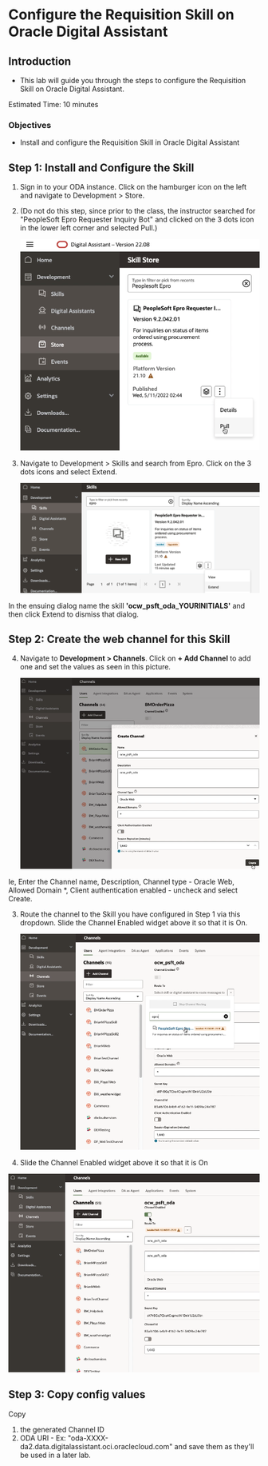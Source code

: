 # Configure the Requisition Skill on Oracle Digital Assistant

## **Introduction**

- This lab will guide you through the steps to configure the Requisition Skill on Oracle Digital Assistant.

Estimated Time: 10 minutes

### **Objectives**

- Install and configure the Requisition Skill in Oracle Digital Assistant

## **Step 1:** Install and Configure the Skill

1. Sign in to your ODA instance. Click on the hamburger icon on the left and navigate to Development > Store. 

2. (Do not do this step, since prior to the class, the instructor searched for "PeopleSoft Epro Requester Inquiry Bot" and clicked on the 3 dots icon in the lower left corner and selected Pull.)

    ![get skill](images/pullskill.png " ")

3. Navigate to Development > Skills and search from Epro. Click on the 3 dots icons and select Extend.

	 ![store](images/a.png " ")

 In the ensuing dialog name the skill **'ocw\_psft\_oda_YOURINITIALS'** and then click Extend to dismiss that dialog.





## **Step 2:** Create the web channel for this Skill



4. Navigate to **Development > Channels**. Click on **+ Add Channel** to add one and set the values as seen in this picture. 

    ![channel](images/1.png " ")

Ie, Enter the Channel name, Description, Channel type - Oracle Web, Allowed Domain *, Client authentication enabled - uncheck and select Create.

3. Route the channel to the Skill you have configured in Step 1 via this dropdown.  Slide the Channel Enabled widget above it so that it is On.

    ![route](images/2.png " ")
    
4.  Slide the Channel Enabled widget above it so that it is On

![enable](images/3.png " ")

    

## **Step 3:** Copy config values

Copy 
1. the generated Channel ID
2. ODA URI - Ex: "oda-XXXX-da2.data.digitalassistant.oci.oraclecloud.com" and save them as they'll be used in a later lab.


